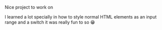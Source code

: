 Nice project to work on

I learned a lot specially in how to style normal HTML elements as an input range and a switch it was really fun to so 😁
